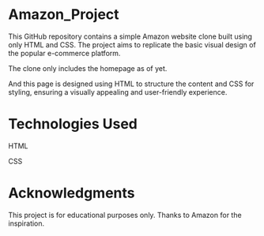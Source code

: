 # Amazon_Project
This GitHub repository contains a simple Amazon website clone built using only HTML and CSS. The project aims to replicate the basic visual design of the popular e-commerce platform.

The clone only includes the homepage as of yet. 

And this page is designed using HTML to structure the content and CSS for styling, ensuring a visually appealing and user-friendly experience.

# Technologies Used
HTML

CSS

# Acknowledgments
This project is for educational purposes only.
Thanks to Amazon for the inspiration.
